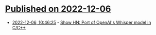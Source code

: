 # [Published on 2022-12-06](index.md)

* [2022-12-06, 10:46:25](https://news.ycombinator.com/item?id=33877893) - [Show HN: Port of OpenAI's Whisper model in C/C++](https://github.com/ggerganov/whisper.cpp)
